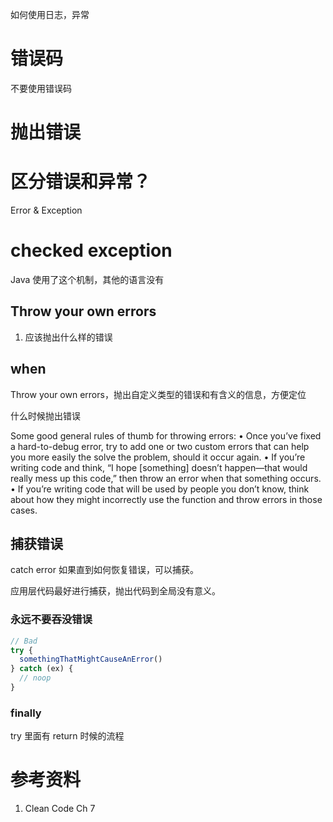 如何使用日志，异常

# 错误码

不要使用错误码

# 抛出错误

# 区分错误和异常？

Error & Exception

# checked exception

Java 使用了这个机制，其他的语言没有

## Throw your own errors

1. 应该抛出什么样的错误

## when

Throw your own errors，抛出自定义类型的错误和有含义的信息，方便定位

什么时候抛出错误

Some good general rules of thumb for throwing errors:
• Once you’ve fixed a hard-to-debug error, try to add one or two custom errors that
can help you more easily the solve the problem, should it occur again.
• If you’re writing code and think, “I hope [something] doesn’t happen—that would
really mess up this code,” then throw an error when that something occurs.
• If you’re writing code that will be used by people you don’t know, think about how
they might incorrectly use the function and throw errors in those cases.

## 捕获错误

catch error 如果直到如何恢复错误，可以捕获。

应用层代码最好进行捕获，抛出代码到全局没有意义。

### 永远不要吞没错误

```js
// Bad
try {
  somethingThatMightCauseAnError()
} catch (ex) {
  // noop
}
```

### finally

try 里面有 return 时候的流程

# 参考资料

1. Clean Code Ch 7
